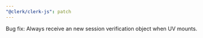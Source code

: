 ```yaml
---
"@clerk/clerk-js": patch
---
```


Bug fix: Always receive an new session verification object when UV mounts.
